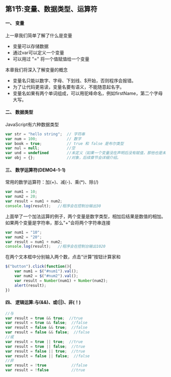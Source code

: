 ## 第1节:变量、数据类型、运算符

#### 一、 变量
上一章我们简单了解了什么是变量
* 变量可以存储数据
* 通过var可以定义一个变量
* 可以用过 "=" 将一个值赋值给一个变量

本章我们将深入了解变量的概念
* 变量名只能以数字、字母、下划线、$开始，否则程序会报错。
* 为了让代码更易读，变量名要有语义，不能随意起名字。
* 变量名如果有两个单词组成，可以用驼峰命名，例如firstName，第二个字母大写。

#### 二、 数据类型
JavaScript有六种数据类型
``` js
var str = "hello string";  // 字符串
var num = 100;             // 数字
var book = true;           // true 和 false 是布尔类型
var nul = null;            //空
var und = undefined        //未定义（如果一个变量没在声明后没有赋值，那他也是未定义）
var obj = {};              //对象，后续章节会详细介绍。
```

#### 三、 数学运算符(DEMO4-1-1)
常用的数学运算符：加(+)、减(-)、乘(*)、除(/)
``` js
var num1 = 10;
var num2 = 20;
var result = num1 + num2;
console.log(result);   //程序会在控制台输出30
```
上面举了一个加法运算的例子，两个变量是数字类型，相加后结果是数值的相加。如果两个变量是字符串，那么"+"会将两个字符串连接
``` js
var num1 = "10";
var num2 = "20";
var result = num1 + num2;
console.log(result);   //程序会在控制台输出1020
```

在两个文本框中分别输入两个数，点击“计算”按钮计算家和
``` js
$("button").click(function(){
    var num1 = $("#num1").val();
    var num2 = $("#num2").val();
    var result = Number(num1) + Number(num2);
    alert(result);
})
```

#### 四、 逻辑运算:与(&&)、或(||)、非(！)
``` js
//与
var result = true && true;  //true
var result = true && false;  //false
var result = false && true;  //false
var result = false && false;  //false
//或
var result = true || true;  //true
var result = true || false;  //true
var result = false || true;  //true
var result = false || false;  //false
//非
var result = !true           //false
var result = !false          //true
```